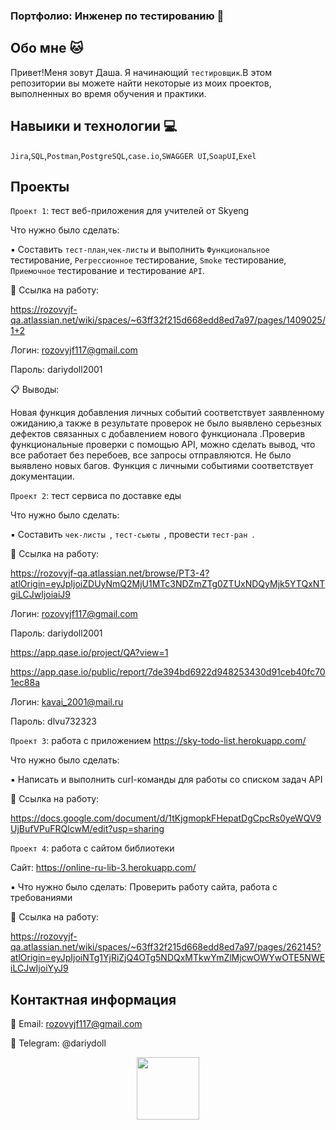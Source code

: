 ### Портфолио: Инженер по тестированию 👋

## Обо мне 🐱
Привет!Меня зовут Даша. Я начинающий  ``тестировщик``.В этом репозитории вы можете найти некоторые из моих проектов, выполненных во время обучения и практики.

## Навыики и технологии 💻
``Jira``,``SQL``,``Postman``,``PostgreSQL``,``case.io``,``SWAGGER UI``,``SoapUI``,``Exel``

## Проекты

`Проект 1`: тест веб-приложения для учителей от Skyeng

Что нужно было сделать:

▪️ Составить ``тест-план``,``чек-листы`` и выполнить ``Функциональное`` тестирование, ``Регрессионное`` тестирование, ``Smoke`` тестирование, ``Приемочное`` тестирование и тестирование ``API``.

📎 Cсылка на работу:

https://rozovyjf-qa.atlassian.net/wiki/spaces/~63ff32f215d668edd8ed7a97/pages/1409025/1+2

Логин: rozovyjf117@gmail.com

Пароль: dariydoll2001

📋 Выводы:

Новая функция добавления личных событий соответствует заявленному ожиданию,а также в результате проверок не было выявлено серьезных дефектов связанных с добавлением нового функционала .Проверив функциональные проверки с помощью API, можно сделать вывод, что все работает без перебоев, все запросы отправляются. Не было выявлено новых багов.  Функция с личными  событиями соответствует документации.

`Проект 2`: тест сервиса по доставке еды 

Что нужно было сделать:

▪️ Составить  ``чек-листы ``, ``тест-сьюты ``, провести  ``тест-ран ``.

📎 Ссылка на работу:

https://rozovyjf-qa.atlassian.net/browse/PT3-4?atlOrigin=eyJpIjoiZDUyNmQ2MjU1MTc3NDZmZTg0ZTUxNDQyMjk5YTQxNTgiLCJwIjoiaiJ9

Логин: rozovyjf117@gmail.com

Пароль: dariydoll2001

https://app.qase.io/project/QA?view=1

https://app.qase.io/public/report/7de394bd6922d948253430d91ceb40fc701ec88a

Логин: kavai_2001@mail.ru

Пароль: dlvu732323


`Проект 3`: работа с приложением https://sky-todo-list.herokuapp.com/

Что нужно было сделать:

▪️ Написать и выполнить curl-команды для работы со списком задач API

📎 Ссылка на работу:

https://docs.google.com/document/d/1tKjgmopkFHepatDgCpcRs0yeWQV9UjBufVPuFRQlcwM/edit?usp=sharing

`Проект 4`: работа с сайтом библиотеки 

Сайт: https://online-ru-lib-3.herokuapp.com/

▪️ Что нужно было сделать: Проверить работу сайта, работа с требованиями

📎 Ссылка на работу:

https://rozovyjf-qa.atlassian.net/wiki/spaces/~63ff32f215d668edd8ed7a97/pages/262145?atlOrigin=eyJpIjoiNTg1YjRiZjQ4OTg5NDQxMTkwYmZlMjcwOWYwOTE5NWEiLCJwIjoiYyJ9

## Контактная информация 

📱 Email: rozovyjf117@gmail.com

📱 Telegram: @dariydoll


<div id="header" align="center">
  <img src="https://media.giphy.com/media/3kPDmoWdBpQPNhCnUG/giphy.gif" width="100"/>
</div>
<!--

